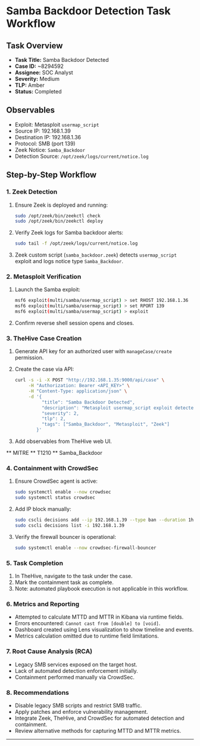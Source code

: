 # Samba Backdoor Detection Task Workflow

## Task Overview

* **Task Title:** Samba Backdoor Detected
* **Case ID:** \~8294592
* **Assignee:** SOC Analyst
* **Severity:** Medium
* **TLP:** Amber
* **Status:** Completed

## Observables

* Exploit: Metasploit `usermap_script`
* Source IP: 192.168.1.39
* Destination IP: 192.168.1.36
* Protocol: SMB (port 139)
* Zeek Notice: `Samba_Backdoor`
* Detection Source: `/opt/zeek/logs/current/notice.log`

## Step-by-Step Workflow

### 1. Zeek Detection

1. Ensure Zeek is deployed and running:

   ```bash
   sudo /opt/zeek/bin/zeekctl check
   sudo /opt/zeek/bin/zeekctl deploy
   ```
2. Verify Zeek logs for Samba backdoor alerts:

   ```bash
   sudo tail -f /opt/zeek/logs/current/notice.log
   ```
3. Zeek custom script (`samba_backdoor.zeek`) detects `usermap_script` exploit and logs notice type `Samba_Backdoor`.

### 2. Metasploit Verification

1. Launch the Samba exploit:

   ```bash
   msf6 exploit(multi/samba/usermap_script) > set RHOST 192.168.1.36
   msf6 exploit(multi/samba/usermap_script) > set RPORT 139
   msf6 exploit(multi/samba/usermap_script) > exploit
   ```
2. Confirm reverse shell session opens and closes.

### 3. TheHive Case Creation

1. Generate API key for an authorized user with `manageCase/create` permission.
2. Create the case via API:

   ```bash
   curl -s -i -X POST "http://192.168.1.35:9000/api/case" \
        -H "Authorization: Bearer <API_KEY>" \
        -H "Content-Type: application/json" \
        -d '{
             "title": "Samba Backdoor Detected",
             "description": "Metasploit usermap_script exploit detected by Zeek/Wazuh",
             "severity": 2,
             "tlp": 2,
             "tags": ["Samba_Backdoor", "Metasploit", "Zeek"]
           }'
   ```
3. Add observables from TheHive web UI.

** MITRE
** T1210
** Samba_Backdoor

### 4. Containment with CrowdSec

1. Ensure CrowdSec agent is active:

   ```bash
   sudo systemctl enable --now crowdsec
   sudo systemctl status crowdsec
   ```
2. Add IP block manually:

   ```bash
   sudo cscli decisions add --ip 192.168.1.39 --type ban --duration 1h
   sudo cscli decisions list -i 192.168.1.39
   ```
3. Verify the firewall bouncer is operational:

   ```bash
   sudo systemctl enable --now crowdsec-firewall-bouncer
   ```

### 5. Task Completion

1. In TheHive, navigate to the task under the case.
2. Mark the containment task as complete.
3. Note: automated playbook execution is not applicable in this workflow.

### 6. Metrics and Reporting

* Attempted to calculate MTTD and MTTR in Kibana via runtime fields.
* Errors encountered: `Cannot cast from [double] to [void]`.
* Dashboard created using Lens visualization to show timeline and events.
* Metrics calculation omitted due to runtime field limitations.

### 7. Root Cause Analysis (RCA)

* Legacy SMB services exposed on the target host.
* Lack of automated detection enforcement initially.
* Containment performed manually via CrowdSec.

### 8. Recommendations

* Disable legacy SMB scripts and restrict SMB traffic.
* Apply patches and enforce vulnerability management.
* Integrate Zeek, TheHive, and CrowdSec for automated detection and containment.
* Review alternative methods for capturing MTTD and MTTR metrics.

---


